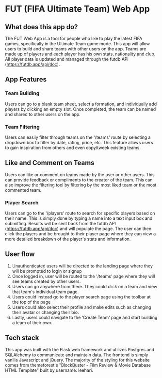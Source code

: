 # FUT (FIFA Ultimate Team) Web App

## What does this app do?
The FUT Web App is a tool for people who like to play the latest FIFA games, specifically in the Ultimate Team game mode. This app will allow users to build and share teams with other users on the app. Teams are made up of players and each player has his own stats, nationality and club. All player data is updated and managed through the futdb API (https://futdb.app/api/doc).

## App Features
### Team Building
Users can go to a blank team sheet, select a formation, and individually add players by clicking an empty slot. Once completed, the team can be named and shared to other users on the app. 

### Team Filtering
Users can easily filter through teams on the '/teams' route by selecting a dropdown box to filter by date, rating, price, etc. This feature allows users to gain inspiration from others and even copy/tweek existing teams.

## Like and Comment on Teams
Users can like or comment on teams made by the user or other users. This can provide feedback or compliments to the creator of the team. This can also improve the filtering tool by filtering by the most liked team or the most commented team.

### Player Search
Users can go to the '/players' route to search for specific players based on their name. This is simply done by typing a name into a text input box and submitting. Results will be sent back from the futdb API (https://futdb.app/api/doc) and will populate the page. The user can then click the players and be brought to their player page where they can view a more detailed breakdown of the player's stats and information.

## User flow
1. Unauthenticated users will be directed to the landing page where they will be prompted to login or signup
2. Once logged in, user will be routed to the '/teams' page where they will see teams created by other users.
3. Users can go anywhere from there. They could click on a team and view that team's individual team page.
4. Users could instead go to the player search page using the toolbar at the top of the page
5. Users could also select their profile and make edits such as changing their avatar or changing their bio.
6. Lastly, users could navigate to the 'Create Team' page and start building a team of their own. 

## Tech stack
This app was built with the Flask web framework and utilizes Postgres and SQLAlchemy to communicate and maintain data. The frontend is simply vanilla Javascript and jQuery. The majority of the styling for this website comes from themeforest's "BlockBuster - Film Review & Movie Database HTML Template" built by username: leehari.
